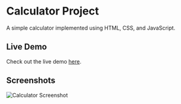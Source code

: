 # Calculator Project

A simple calculator implemented using HTML, CSS, and JavaScript.

## Live Demo

Check out the live demo [here](https://tareqalbeesh.github.io/calculator/).

## Screenshots

![Calculator Screenshot](https://github.com/tareqalbeesh/calculator/assets/20373185/f6f00ef8-b473-4284-bfaa-9f62ddf1eec1)

